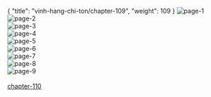 { "title": "vinh-hang-chi-ton/chapter-109", "weight": 109 }
<img src="vinh-hang-chi-ton_0109_01-9da079ad361fd180aa3b253336c1040d.webp" alt="page-1" origin="http://1.bp.blogspot.com/-zPWmqGXeyS8/W2gLPfeMoBI/AAAAAAAAE44/2uRpJ1rgA1k0QGeduRqJBS3m9WdsbZSYwCLcBGAs/s1600/1.jpg?imgmax=0"><br/>
<img src="vinh-hang-chi-ton_0109_02-0a853fd13bb839e7c3dbbbcb4c46f3ac.webp" alt="page-2" origin="http://1.bp.blogspot.com/-7KwqQYYhidU/W2gLPJJ_NlI/AAAAAAAAE40/tQOZB-0ehsoAnRTquUOBcif-QI5iWb4WgCLcBGAs/s1600/2.jpg?imgmax=0"><br/>
<img src="vinh-hang-chi-ton_0109_03-dd1d3b1f787c0e078b54c8e768f664a7.webp" alt="page-3" origin="http://1.bp.blogspot.com/-sbmIs2FP0BE/W2gLPSWu6qI/AAAAAAAAE48/QM59nKvKWgkozffFwnDRlljUqEBNLCY7gCLcBGAs/s1600/3.jpg?imgmax=0"><br/>
<img src="vinh-hang-chi-ton_0109_04-1afcdd406247deb78e6a357cb20d420a.webp" alt="page-4" origin="http://1.bp.blogspot.com/-ya7gxHozbPo/W2gLQNm5cUI/AAAAAAAAE5A/DgNTaW055QMOKBPHWbaQqPxWxkKpQsVfACLcBGAs/s1600/4.jpg?imgmax=0"><br/>
<img src="vinh-hang-chi-ton_0109_05-6667dd6db870c728fcc214cbc70a19f0.webp" alt="page-5" origin="http://1.bp.blogspot.com/-uJ7fKXO7haE/W2gLQegWOsI/AAAAAAAAE5E/p5ttX7t7BGY8KocVE0NypGNK4Bi8w7JDQCLcBGAs/s1600/5.jpg?imgmax=0"><br/>
<img src="vinh-hang-chi-ton_0109_06-b01164937513a3d34f767ca85d3eb153.webp" alt="page-6" origin="http://1.bp.blogspot.com/-PLZy2Ap7_D0/W2gLQ5-X5ZI/AAAAAAAAE5I/ArHjogSVdrURT2u-CbUqpY-iISUiP8RxQCLcBGAs/s1600/6.jpg?imgmax=0"><br/>
<img src="vinh-hang-chi-ton_0109_07-94b7fd55080daba8d657d1bb815da212.webp" alt="page-7" origin="http://1.bp.blogspot.com/-7wivroanW34/W2gLQ340BKI/AAAAAAAAE5M/0-6fanfv_Dcq1xmxPNLBLB_1AKxRmwfnwCLcBGAs/s1600/7.jpg?imgmax=0"><br/>
<img src="vinh-hang-chi-ton_0109_08-7cfeaf8c2c6bc58aec668e4163593e0c.webp" alt="page-8" origin="http://1.bp.blogspot.com/-ROIaOv8QpXg/W2gLRBuz6WI/AAAAAAAAE5Q/kAQef8y43KQysQhGOrKrmGQgDNoqZTlTwCLcBGAs/s1600/8.jpg?imgmax=0"><br/>
<img src="vinh-hang-chi-ton_0109_09-12947d96cb16bd2cb25df6150f176ab6.webp" alt="page-9" origin="http://1.bp.blogspot.com/-1pQT0jgve9w/W2gLRrKJNdI/AAAAAAAAE5U/BzjZO72gilsnHD9Xji4aKigAdU_Irp0tACLcBGAs/s1600/9.jpg?imgmax=0"><br/>
<br/><a class="nextchap" href="/vinh-hang-chi-ton/chapter-110">chapter-110</a>
